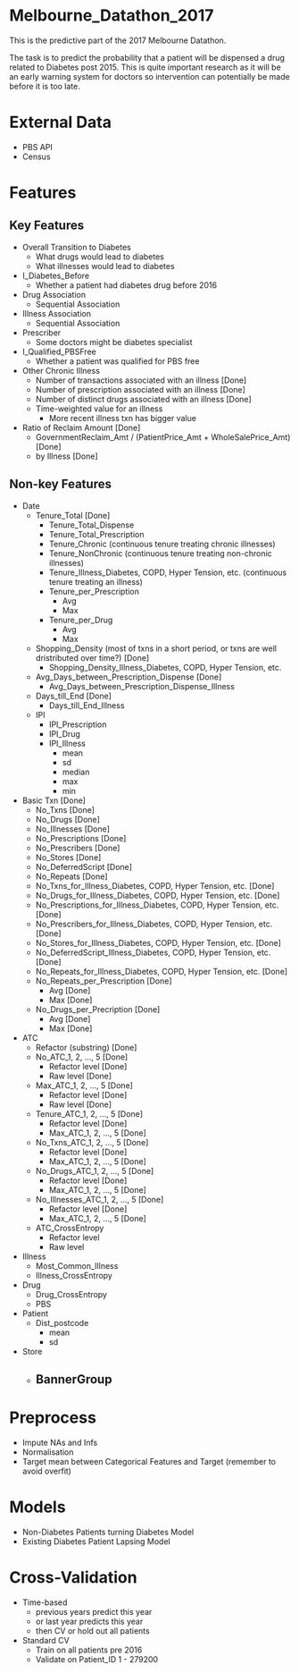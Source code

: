 # Melbourne_Datathon_2017
This is the predictive part of the 2017 Melbourne Datathon.

The task is to predict the probability that a patient will be dispensed a drug related to Diabetes post 2015. This is quite important research as it will be an early warning system for doctors so intervention can potentially be made before it is too late.

# External Data
- PBS API
- Census

# Features
## Key Features
- Overall Transition to Diabetes
  - What drugs would lead to diabetes
  - What illnesses would lead to diabetes
- I_Diabetes_Before
  - Whether a patient had diabetes drug before 2016
- Drug Association
  - Sequential Association
- Illness Association
  - Sequential Association
- Prescriber
  - Some doctors might be diabetes specialist
- I_Qualified_PBSFree
  - Whether a patient was qualified for PBS free
- Other Chronic Illness
  - Number of transactions associated with an illness [Done]
  - Number of prescription associated with an illness [Done]
  - Number of distinct drugs associated with an illness [Done]
  - Time-weighted value for an illness
    - More recent illness txn has bigger value
- Ratio of Reclaim Amount [Done]
  - GovernmentReclaim_Amt / (PatientPrice_Amt + WholeSalePrice_Amt) [Done]
  - by Illness [Done]
 
## Non-key Features
- Date
  - Tenure_Total [Done]
    - Tenure_Total_Dispense
    - Tenure_Total_Prescription
    - Tenure_Chronic (continuous tenure treating chronic illnesses)
    - Tenure_NonChronic (continuous tenure treating non-chronic illnesses)
    - Tenure_Illness_Diabetes, COPD, Hyper Tension, etc. (continuous tenure treating an illness)
    - Tenure_per_Prescription
      - Avg
      - Max
    - Tenure_per_Drug
      - Avg
      - Max
  - Shopping_Density (most of txns in a short period, or txns are well dristributed over time?) [Done]
    - Shopping_Density_Illness_Diabetes, COPD, Hyper Tension, etc.
  - Avg_Days_between_Prescription_Dispense [Done]
    - Avg_Days_between_Prescription_Dispense_Illness
  - Days_till_End [Done]
    - Days_till_End_Illness
  - IPI
    - IPI_Prescription
    - IPI_Drug
    - IPI_Illness
      - mean
      - sd
      - median
      - max
      - min
- Basic Txn [Done]
  - No_Txns [Done]
  - No_Drugs [Done]
  - No_Illnesses [Done]
  - No_Prescriptions [Done]
  - No_Prescribers [Done]
  - No_Stores [Done]
  - No_DeferredScript [Done]
  - No_Repeats [Done]
  - No_Txns_for_Illness_Diabetes, COPD, Hyper Tension, etc. [Done]
  - No_Drugs_for_Illness_Diabetes, COPD, Hyper Tension, etc. [Done]
  - No_Prescriptions_for_Illness_Diabetes, COPD, Hyper Tension, etc. [Done]
  - No_Prescribers_for_Illness_Diabetes, COPD, Hyper Tension, etc. [Done]
  - No_Stores_for_Illness_Diabetes, COPD, Hyper Tension, etc. [Done]
  - No_DeferredScript_Illness_Diabetes, COPD, Hyper Tension, etc. [Done]
  - No_Repeats_for_Illness_Diabetes, COPD, Hyper Tension, etc. [Done]
  - No_Repeats_per_Prescription [Done]
    - Avg [Done]
    - Max [Done]
  - No_Drugs_per_Precription [Done]
    - Avg [Done]
    - Max [Done]
- ATC
  - Refactor (substring) [Done]
  - No_ATC_1, 2, ..., 5 [Done]
    - Refactor level [Done]
    - Raw level [Done]
  - Max_ATC_1, 2, ..., 5 [Done]
    - Refactor level [Done]
    - Raw level [Done]
  - Tenure_ATC_1, 2, ..., 5 [Done]
    - Refactor level [Done]
    - Max_ATC_1, 2, ..., 5 [Done]
  - No_Txns_ATC_1, 2, ..., 5 [Done]
    - Refactor level [Done]
    - Max_ATC_1, 2, ..., 5 [Done]
  - No_Drugs_ATC_1, 2, ..., 5 [Done]
    - Refactor level [Done]
    - Max_ATC_1, 2, ..., 5 [Done]
  - No_Illnesses_ATC_1, 2, ..., 5 [Done]
    - Refactor level [Done]
    - Max_ATC_1, 2, ..., 5 [Done]
  - ATC_CrossEntropy
    - Refactor level
    - Raw level
- Illness
  - Most_Common_Illness
  - Illness_CrossEntropy
- Drug
  - Drug_CrossEntropy
  - PBS
- Patient
  - Dist_postcode
    - mean
    - sd
- Store
  - BannerGroup
    - 

# Preprocess
  - Impute NAs and Infs
  - Normalisation
  - Target mean between Categorical Features and Target (remember to avoid overfit)
  
# Models
  - Non-Diabetes Patients turning Diabetes Model
  - Existing Diabetes Patient Lapsing Model
  
# Cross-Validation
  - Time-based
    - previous years predict this year
    - or last year predicts this year
    - then CV or hold out all patients
  - Standard CV
    - Train on all patients pre 2016
    - Validate on Patient_ID 1 - 279200
    
